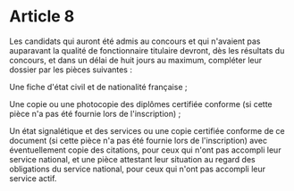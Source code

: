 # Article 8

Les candidats qui auront été admis au concours et qui n'avaient pas auparavant la qualité de fonctionnaire titulaire devront, dès les résultats du concours, et dans un délai de huit jours au maximum, compléter leur dossier par les pièces suivantes :

Une fiche d'état civil et de nationalité française ;

Une copie ou une photocopie des diplômes certifiée conforme (si cette pièce n'a pas été fournie lors de l'inscription) ;

Un état signalétique et des services ou une copie certifiée conforme de ce document (si cette pièce n'a pas été fournie lors de l'inscription) avec éventuellement copie des citations, pour ceux qui n'ont pas accompli leur service national, et une pièce attestant leur situation au regard des obligations du service national, pour ceux qui n'ont pas accompli leur service actif.
